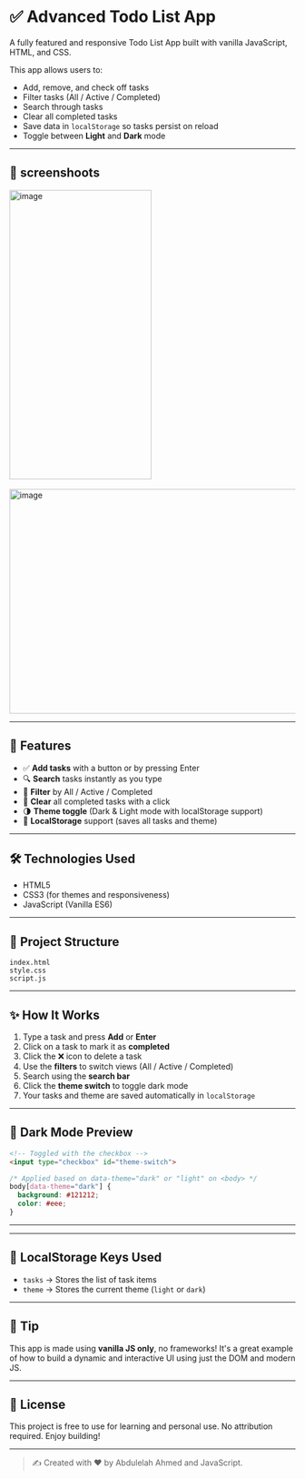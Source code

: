 # ✅ Advanced Todo List App

A fully featured and responsive Todo List App built with vanilla JavaScript, HTML, and CSS.

This app allows users to:
- Add, remove, and check off tasks
- Filter tasks (All / Active / Completed)
- Search through tasks
- Clear all completed tasks
- Save data in `localStorage` so tasks persist on reload
- Toggle between **Light** and **Dark** mode

---
## 📌 screenshoots
<img width="250" height="509" alt="image" src="https://github.com/user-attachments/assets/e8297336-e615-417d-a624-f667e7691d47" />
<br>
<br>
<img width="589" height="395" alt="image" src="https://github.com/user-attachments/assets/14b92a0c-eeee-46da-a0bb-65cf3f98c4a4" />


---

## 🚀 Features

- ✅ **Add tasks** with a button or by pressing Enter
- 🔍 **Search** tasks instantly as you type
- 📂 **Filter** by All / Active / Completed
- 🧹 **Clear** all completed tasks with a click
- 🌗 **Theme toggle** (Dark & Light mode with localStorage support)
- 💾 **LocalStorage** support (saves all tasks and theme)

---

## 🛠️ Technologies Used

- HTML5
- CSS3 (for themes and responsiveness)
- JavaScript (Vanilla ES6)

---

## 📁 Project Structure

```
index.html
style.css
script.js
```

---

## ✨ How It Works

1. Type a task and press **Add** or **Enter**
2. Click on a task to mark it as **completed**
3. Click the ❌ icon to delete a task
4. Use the **filters** to switch views (All / Active / Completed)
5. Search using the **search bar**
6. Click the **theme switch** to toggle dark mode
7. Your tasks and theme are saved automatically in `localStorage`

---

## 🎨 Dark Mode Preview

```html
<!-- Toggled with the checkbox -->
<input type="checkbox" id="theme-switch">
```

```css
/* Applied based on data-theme="dark" or "light" on <body> */
body[data-theme="dark"] {
  background: #121212;
  color: #eee;
}
```

---


---

## 🧠 LocalStorage Keys Used

- `tasks` → Stores the list of task items
- `theme` → Stores the current theme (`light` or `dark`)

---

## 📌 Tip

This app is made using **vanilla JS only**, no frameworks! It's a great example of how to build a dynamic and interactive UI using just the DOM and modern JS.

---

## 📄 License

This project is free to use for learning and personal use. No attribution required. Enjoy building!

---

> ✍️ Created with ❤️ by Abdulelah Ahmed and JavaScript.
